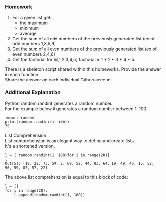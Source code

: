 ### Homework

1) For a given list get:
   * the maximum
   * minimum
   * average
2) Get the sum of all odd numbers of the previously generated list (ex of odd numbers 1,3,5,9) 
3) Get the sum of all even numbers of the previously generated list (ex of even numbers 2,4,6)
4) Get the factorial for l=[1,2,3,4,5] factorial = 1 * 2 * 3 * 4 * 5.

There is a skeleton script shared within this homeworks. Provide the answer in each function.  
Share the answer on each individual Github account.  

### Additional Explanation

Python random.randint generates a random number.  
For the example below it generates a random number between 1, 100.  

```
import random
print(random.randint(1, 100))
75
```

List Comprehension.  
List comprehension is an elegant way to define and create lists.  
It's a shortened version.  

```
l = [ random.randint(1, 100)for i in range(20)]
l
Out[5]: [18, 22, 73, 50, 2, 69, 52, 44, 83, 64, 19, 49, 46, 15, 52, 96, 59, 87, 57, 22]
```

The above list comprehension is equal to this block of code:

```
l = []
for i in range(20):
    l.append(random.randint(1, 100))
```
